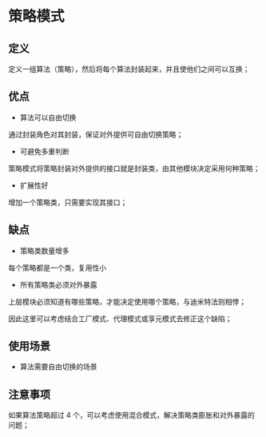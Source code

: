 # 策略模式

## 定义

定义一组算法（策略），然后将每个算法封装起来，并且使他们之间可以互换；

## 优点

- 算法可以自由切换

通过封装角色对其封装，保证对外提供可自由切换策略；

- 可避免多重判断

策略模式将策略封装对外提供的接口就是封装类，由其他模块决定采用何种策略；

- 扩展性好

增加一个策略类，只需要实现其接口；

## 缺点

- 策略类数量增多

每个策略都是一个类，复用性小

- 所有策略类必须对外暴露

上层模块必须知道有哪些策略，才能决定使用哪个策略，与迪米特法则相悖；

因此这里可以考虑结合工厂模式、代理模式或享元模式去修正这个缺陷；

## 使用场景

- 算法需要自由切换的场景

## 注意事项

如果算法策略超过 4 个，可以考虑使用混合模式，解决策略类膨胀和对外暴露的问题；
